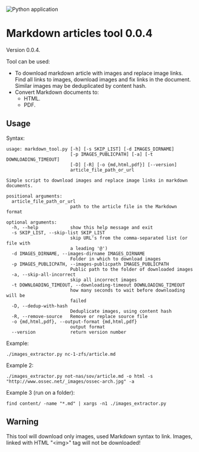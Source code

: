 ![Python application](https://github.com/artiomn/markdown_images_downloader/workflows/Python%20application/badge.svg)

# Markdown articles tool 0.0.4

Version 0.0.4.

Tool can be used:

- To download markdown article with images and replace image links.  
  Find all links to images, download images and fix links in the document.
  Similar images may be deduplicated by content hash.
- Convert Markdown documents to:
  * HTML.
  * PDF.


## Usage

Syntax:

```
usage: markdown_tool.py [-h] [-s SKIP_LIST] [-d IMAGES_DIRNAME]
                        [-p IMAGES_PUBLICPATH] [-a] [-t DOWNLOADING_TIMEOUT]
                        [-D] [-R] [-o {md,html,pdf}] [--version]
                        article_file_path_or_url

Simple script to download images and replace image links in markdown
documents.

positional arguments:
  article_file_path_or_url
                        path to the article file in the Markdown format

optional arguments:
  -h, --help            show this help message and exit
  -s SKIP_LIST, --skip-list SKIP_LIST
                        skip URL's from the comma-separated list (or file with
                        a leading '@')
  -d IMAGES_DIRNAME, --images-dirname IMAGES_DIRNAME
                        Folder in which to download images
  -p IMAGES_PUBLICPATH, --images-publicpath IMAGES_PUBLICPATH
                        Public path to the folder of downloaded images
  -a, --skip-all-incorrect
                        skip all incorrect images
  -t DOWNLOADING_TIMEOUT, --downloading-timeout DOWNLOADING_TIMEOUT
                        how many seconds to wait before downloading will be
                        failed
  -D, --dedup-with-hash
                        Deduplicate images, using content hash
  -R, --remove-source   Remove or replace source file
  -o {md,html,pdf}, --output-format {md,html,pdf}
                        output format
  --version             return version number
```

Example:

```
./images_extractor.py nc-1-zfs/article.md
```

Example 2:

```
./images_extractor.py not-nas/sov/article.md -o html -s "http://www.ossec.net/_images/ossec-arch.jpg" -a
```

Example 3 (run on a folder):

```
find content/ -name "*.md" | xargs -n1 ./images_extractor.py
```

## Warning

This tool will download only images, used Markdown syntax to link.
Images, linked with HTML "\<img\>" tag will not be downloaded!
